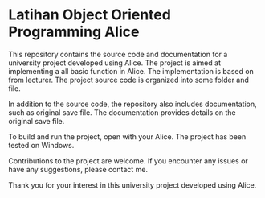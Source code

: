 # Latihan Object Oriented Programming Alice

This repository contains the source code and documentation for a university project developed using Alice. The project is aimed at implementing a all basic function in Alice. The implementation is based on from lecturer. The project source code is organized into some folder and file.

In addition to the source code, the repository also includes documentation, such as original save file. The documentation provides details on the original save file.

To build and run the project, open with your Alice. The project has been tested on Windows.

Contributions to the project are welcome. If you encounter any issues or have any suggestions, please contact me.

Thank you for your interest in this university project developed using Alice.
